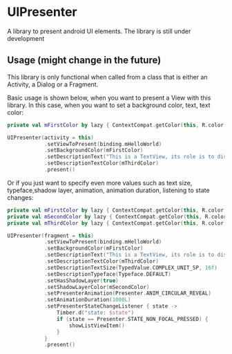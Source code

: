 # UIPresenter

A library to present android UI elements. The library is still under development


## Usage (might change in the future)
This library is only functional when called from a class that is either an Activity, a Dialog or a Fragment.

Basic usage is shown below, when you want to present a View with this library.
In this case, when you want to set a background color, text, text color:
```kotlin
private val mFirstColor by lazy { ContextCompat.getColor(this, R.color.purple_700) }

UIPresenter(activity = this)
            .setViewToPresent(binding.mHelloWorld)
            .setBackgroundColor(mFirstColor)
            .setDescriptionText("This is a TextView, its role is to display a Hello World text at the top of the screen")
            .setDescriptionTextColor(mThirdColor)
            .present()
```

Or if you just want to specify even more values such as text size, typeface,shadow layer, animation, animation duration, listening to state changes:
```kotlin
private val mFirstColor by lazy { ContextCompat.getColor(this, R.color.purple_700) }
private val mSecondColor by lazy { ContextCompat.getColor(this, R.color.blue_500) }
private val mThirdColor by lazy { ContextCompat.getColor(this, R.color.white) }

UIPresenter(fragment = this)
            .setViewToPresent(binding.mHelloWorld)
            .setBackgroundColor(mFirstColor)
            .setDescriptionText("This is a TextView, its role is to display a Hello World text at the top of the screen")
            .setDescriptionTextColor(mThirdColor)
            .setDescriptionTextSize(TypedValue.COMPLEX_UNIT_SP, 16f)
            .setDescriptionTypeface(Typeface.DEFAULT)
            .setHasShadowLayer(true)
            .setShadowLayerColor(mSecondColor)
            .setPresenterAnimation(Presenter.ANIM_CIRCULAR_REVEAL)
            .setAnimationDuration(1000L)
            .setPresenterStateChangeListener { state ->
                Timber.d("state: $state")
                if (state == Presenter.STATE_NON_FOCAL_PRESSED) {
                    showListViewItem()
                }
            }
            .present()
```
